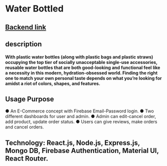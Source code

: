 <!-- @format -->

# Water Bottled

## [Backend link](https://frontend-water-bottled-f1cd1.web.app/)

## description

#### With plastic water bottles (along with plastic bags and plastic straws) occupying the top tier of socially unacceptable single-use accessories, reusable water bottles that are both good-looking and functional feel like a necessity in this modern, hydration-obsessed world. Finding the right one to match your own personal taste depends on what you’re looking for amidst a riot of colors, shapes, and features.

## Usage Purpose

●	An E-Commerce concept with Firebase Email-Password login.
●	Two different dashboards for user and admin.
●	Admin can edit-cancel order, add product, update order status.
●	Users can give reviews, make orders and cancel orders.

  ## Technology: React.js, Node.js, Express.js, Mongo DB, Firebase Authentication, Material UI, React Router. 

